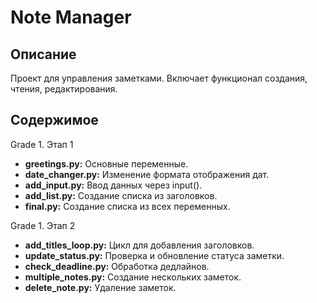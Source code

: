 # Note Manager
## Описание
Проект для управления заметками. Включает функционал создания, чтения, редактирования.
## Содержимое
Grade 1. Этап 1
- **greetings.py:** Основные переменные.
- **date_changer.py:** Изменение формата отображения дат.
- **add_input.py:** Ввод данных через input().
- **add_list.py:** Создание списка из заголовков.
- **final.py:** Создание списка из всех переменных.

Grade 1. Этап 2
- **add_titles_loop.py:** Цикл для добавления заголовков.
- **update_status.py:** Проверка и обновление статуса заметки.
- **check_deadline.py:** Обработка дедлайнов.
- **multiple_notes.py:** Создание нескольких заметок.
- **delete_note.py:** Удаление заметок.